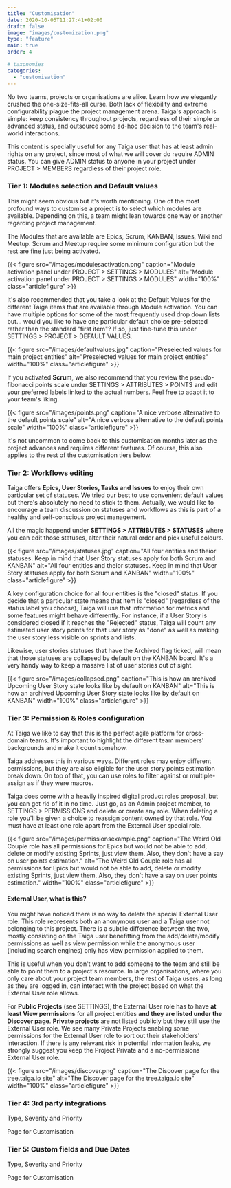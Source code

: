 ```yaml
---
title: "Customisation"
date: 2020-10-05T11:27:41+02:00
draft: false
image: "images/customization.png"
type: "feature"
main: true
order: 4

# taxonomies
categories:
  - "customisation"
---
```


No two teams, projects or organisations are alike. Learn how we elegantly crushed the one-size-fits-all curse. Both lack of flexibility and extreme configurability plague the project management arena. Taiga's approach is simple: keep consistency throughout projects, regardless of their simple or advanced status, and outsource some ad-hoc decision to the team's real-world interactions.

This content is specially useful for any Taiga user that has at least admin rights on any project, since most of what we will cover do require ADMIN status. You can give ADMIN status to anyone in your project under PROJECT > MEMBERS regardless of their project role. 

### Tier 1: Modules selection and Default values

This might seem obvious but it's worth mentioning. One of the most profound ways to customise a project is to select which modules are available. Depending on this, a team might lean towards one way or another regarding project management. 

The Modules that are available are Epics, Scrum, KANBAN, Issues, Wiki and Meetup. Scrum and Meetup require some minimum configuration but the rest are fine just being activated.

{{< figure src="/images/modulesactivation.png" caption="Module activation panel under PROJECT > SETTINGS > MODULES" alt="Module activation panel under PROJECT > SETTINGS > MODULES" width="100%" class="articlefigure" >}}

It's also recommended that you take a look at the Default Values for the different Taiga items that are available through Module activation. You can have multiple options for some of the most frequently used drop down lists but... would you like to have one particular default choice pre-selected rather than the standard "first item"? If so, just fine-tune this under SETTINGS > PROJECT > DEFAULT VALUES. 

{{< figure src="/images/defaultvalues.jpg" caption="Preselected values for main project entities" alt="Preselected values for main project entities" width="100%" class="articlefigure" >}}

If you activated **Scrum**, we also recommend that you review the pseudo-fibonacci points scale under SETTINGS > ATTRIBUTES > POINTS and edit your preferred labels linked to the actual numbers. Feel free to adapt it to your team's liking.

{{< figure src="/images/points.png" caption="A nice verbose alternative to the default points scale" alt="A nice verbose alternative to the default points scale" width="100%" class="articlefigure" >}}

It's not uncommon to come back to this customisation months later as the project advances and requires different features. Of course, this also applies to the rest of the customisation tiers below.


### Tier 2: Workflows editing

Taiga offers **Epics, User Stories, Tasks and Issues** to enjoy their own particular set of statuses. We tried our best to use convenient default values but there's absolutely no need to stick to them. Actually, we would like to encourage a team discussion on statuses and workflows as this is part of a healthy and self-conscious project management.

All the magic happend under **SETTINGS > ATTRIBUTES > STATUSES** where you can edit those statuses, alter their natural order and pick useful colours.

{{< figure src="/images/statuses.jpg" caption="All four entities and theior statuses. Keep in mind that User Story statuses apply for both Scrum and KANBAN" alt="All four entities and theior statuses. Keep in mind that User Story statuses apply for both Scrum and KANBAN" width="100%" class="articlefigure" >}}

A key configuration choice for all four entities is the "closed" status. If you decide that a particular state means that item is "closed" (regardless of the status label you choose), Taiga will use that information for metrics and some features might behave differently. For instance, if a User Story is considered closed if it reaches the "Rejected" status, Taiga will count any estimated user story points for that user story as "done" as well as making the user story less visible on sprints and lists.

Likewise, user stories statuses that have the Archived flag ticked, will mean that those statuses are collapsed by default on the KANBAN board. It's a very handy way to keep a massive list of user stories out of sight.

{{< figure src="/images/collapsed.png" caption="This is how an archived Upcoming User Story state looks like by default on KANBAN" alt="This is how an archived Upcoming User Story state looks like by default on KANBAN" width="100%" class="articlefigure" >}}


### Tier 3: Permission & Roles configuration 

At Taiga we like to say that this is the perfect agile platform for cross-domain teams. It's important to highlight the different team members' backgrounds and make it count somehow.

Taiga addresses this in various ways. Different roles may enjoy different permissions, but they are also eligible for the user story points estimation break down. On top of that, you can use roles to filter against or multiple-assign as if they were macros.

Taiga does come with a heavily inspired digital product roles proposal, but you can get rid of it in no time. Just go, as an Admin project member, to SETTINGS > PERMISSIONS and delete or create any role. When deleting a role you'll be given a choice to reassign content owned by that role. You must have at least one role apart from the External User special role.

{{< figure src="/images/permissionsexample.png" caption="The Weird Old Couple role has all permissions for Epics but would not be able to add, delete or modify existing Sprints, just view them. Also, they don't have a say on user points estimation." alt="The Weird Old Couple role has all permissions for Epics but would not be able to add, delete or modify existing Sprints, just view them. Also, they don't have a say on user points estimation." width="100%" class="articlefigure" >}}

#### External User, what is this?

You might have noticed there is no way to delete the special External User role. This role represents both an anonymous user and a Taiga user not belonging to this project. There is a subtile difference between the two, mostly consisting on the Taiga user benefitting from the add/delete/modify permissions as well as view permission while the anonymous user (including search engines) only has view permission applied to them.

This is useful when you don't want to add someone to the team and still be able to point them to a project's resource. In large organisations, where you only care about your project team members, the rest of Taiga users, as long as they are logged in, can interact with the project based on what the External User role allows.

For **Public Projects** (see SETTINGS), the External User role has to have **at least View permissions** for all project entities **and they are listed under the Discover page**. **Private projects** are not listed publicly but they still use the External User role. We see many Private Projects enabling some permissions for the External User role to sort out their stakeholders' interaction. If there is any relevant risk in potential information leaks, we strongly suggest you keep the Project Private and a no-permissions External User role.

{{< figure src="/images/discover.png" caption="The Discover page for the tree.taiga.io site" alt="The Discover page for the tree.taiga.io site" width="100%" class="articlefigure" >}}


### Tier 4: 3rd party integrations 
Type, Severity and Priority

Page for Customisation


### Tier 5: Custom fields and Due Dates 
Type, Severity and Priority

Page for Customisation
